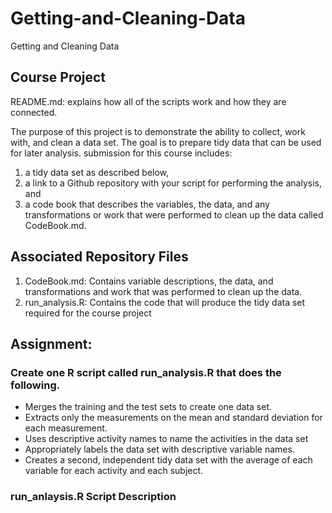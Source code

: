 Getting-and-Cleaning-Data
=========================

Getting and Cleaning Data

## Course Project
README.md: explains how all of the scripts work and how they are connected. 

The purpose of this project is to demonstrate the ability to collect, work with, and clean a data set. 
The goal is to prepare tidy data that can be used for later analysis. 
submission for this course includes: 
1) a tidy data set as described below, 
2) a link to a Github repository with your script for performing the analysis, and 
3) a code book that describes the variables, the data, and any transformations or work that 
were performed to clean up the data called CodeBook.md. 

## Associated Repository Files
1. CodeBook.md: Contains variable descriptions, the data, and transformations and work that was performed 
to clean up the data.
2. run_analysis.R: Contains the code that will produce the tidy data set required for the course project

## Assignment:
### Create one R script called run_analysis.R that does the following. 

* Merges the training and the test sets to create one data set.
* Extracts only the measurements on the mean and standard deviation for each measurement. 
* Uses descriptive activity names to name the activities in the data set
* Appropriately labels the data set with descriptive variable names. 
* Creates a second, independent tidy data set with the average of each variable for each activity and each subject.

### run_anlaysis.R Script Description
